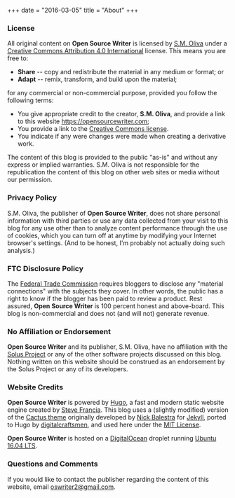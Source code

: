 +++
date = "2016-03-05"
title = "About"
+++

### License

All original content on **Open Source Writer** is licensed by [S.M. Oliva](https://skipoliva.com) under a [Creative Commons Attribution 4.0 International](https://creativecommons.org/licenses/by/4.0/) license. This means you are free to:

* **Share** -- copy and redistribute the material in any medium or format; or
* **Adapt** -- remix, transform, and build upon the material;

for any commercial or non-commercial purpose, provided you follow the following terms:

* You give appropriate credit to the creator, **S.M. Oliva**, and provide a link to this website <https://opensourcewriter.com>;
* You provide a link to the [Creative Commons license]((https://creativecommons.org/licenses/by/4.0/)).
* You indicate if any were changes were made when creating a derivative work.

The content of this blog is provided to the public "as-is" and without any express or implied warranties. S.M. Oliva is not responsible for the republication the content of this blog on other web sites or media without our permission. 

### Privacy Policy

S.M. Oliva, the publisher of **Open Source Writer**, does not share personal information with third parties or use any data collected from your visit to this blog for any use other than to analyze content performance through the use of cookies, which you can turn off at anytime by modifying your Internet browser's settings. (And to be honest, I'm probably not actually doing such analysis.) 

### FTC Disclosure Policy

The [Federal Trade Commission](https://www.ftc.gov/news-events/press-releases/2009/10/ftc-publishes-final-guides-governing-endorsements-testimonials) requires bloggers to disclose any "material connections" with the subjects they cover. In other words, the public has a right to know if the blogger has been paid to review a product. Rest assured, **Open Source Writer** is 100 percent honest and above-board. This blog is non-commercial and does not (and will not) generate revenue. 

### No Affiliation or Endorsement

**Open Source Writer** and its publisher, S.M. Oliva, have no affiliation with the [Solus Project](https://solus-project.com) or any of the other software projects discussed on this blog. Nothing written on this website should be construed as an endorsement by the Solus Project or any of its developers.

### Website Credits

**Open Source Writer** is powered by [Hugo](https://gohugo.io/), a fast and modern static website engine created by [Steve Francia](https://github.com/spf13). This blog uses a (slightly modified) version of the [Cactus theme](https://github.com/digitalcraftsman/hugo-cactus-theme) originally developed by [Nick Balestra](https://github.com/nickbalestra/kactus) for [Jekyll](https://jekyllrb.com/), ported to Hugo by [digitalcraftsmen](https://github.com/digitalcraftsman), and used here under the [MIT License](https://github.com/digitalcraftsman/hugo-cactus-theme/blob/dev/LICENSE.md).

**Open Source Writer** is hosted on a [DigitalOcean](https://www.digitalocean.com/) droplet running [Ubuntu 16.04 LTS](http://releases.ubuntu.com/16.04/).

### Questions and Comments

If you would like to contact the publisher regarding the content of this website, email oswriter2@gmail.com.
